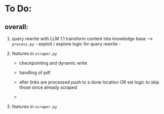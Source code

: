 # To Do:

## overall:
1. query rewrite with LLM
    1.1 transform content into knowledge base --> `process.py`
        - exploit / explore logic for query rewrite
        - 

2. features in `scraper.py`
    - checkpointing and dynamic write
    - handling of pdf 

    - after links are processed push to a done location OR set logic to skip those since already scraped
    - 


3. features in `scraper.py`
    